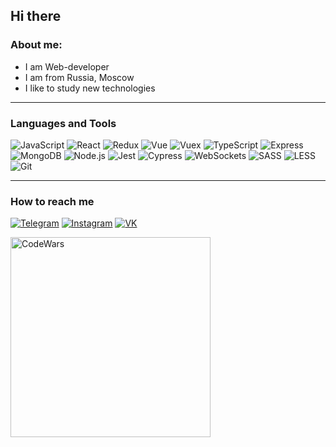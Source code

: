 ## Hi there

### About me:
- I am Web-developer
- I am from Russia, Moscow
- I like to study new technologies
---

### <b>Languages and Tools</b>

![JavaScript](https://img.shields.io/badge/-JavaScript-090909?style=for-the-badge&logo=JavaScript)
![React](https://img.shields.io/badge/-React-090909?style=for-the-badge&logo=React)
![Redux](https://img.shields.io/badge/-Redux-090909?style=for-the-badge&logo=Redux)
![Vue](https://img.shields.io/badge/-Vue-090909?style=for-the-badge&logo=Vue)
![Vuex](https://img.shields.io/badge/-Vuex-090909?style=for-the-badge&logo=Vuex)
![TypeScript](https://img.shields.io/badge/-TypeScript-090909?style=for-the-badge&logo=TypeScript)
![Express](https://img.shields.io/badge/-Express-090909?style=for-the-badge&logo=Express)
![MongoDB](https://img.shields.io/badge/-MongoDB-090909?style=for-the-badge&logo=MongoDB)
![Node.js](https://img.shields.io/badge/-NodeJS-090909?style=for-the-badge&logo=NodeJS)
![Jest](https://img.shields.io/badge/-Jest-090909?style=for-the-badge&logo=Jest)
![Cypress](https://img.shields.io/badge/-Cypress-090909?style=for-the-badge&logo=Cypress)
![WebSockets](https://img.shields.io/badge/-WebSockets-090909?style=for-the-badge&logo=WebSockets)
![SASS](https://img.shields.io/badge/-SASS-090909?style=for-the-badge&logo=SASS)
![LESS](https://img.shields.io/badge/-LESS-090909?style=for-the-badge&logo=LESS)
![Git](https://img.shields.io/badge/-Git-090909?style=for-the-badge&logo=Git)


---

### <b>How to reach me</b>

[![Telegram](https://img.shields.io/badge/-Telegram-090909?style=for-the-badge&logo=Telegram)](https://t.me/akvela)
[![Instagram](https://img.shields.io/badge/-Instagram-090909?style=for-the-badge&logo=Instagram)](https://instagram.com/akvela)
[![VK](https://img.shields.io/badge/-VK-090909?style=for-the-badge&logo=VK)](https://vk.com/akvela)

[<img align="left" alt="CodeWars" width="320px" src="https://www.codewars.com/users/Akvela/badges/large" />](https://www.codewars.com/users/Akvela)
